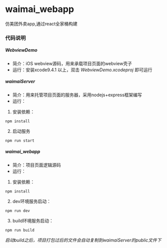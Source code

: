 # waimai_webapp
仿美团外卖app,通过react全家桶构建
### 代码说明
##### WebviewDemo
* 简介：iOS webview源码，用来承载项目页面的webview壳子
* 运行：安装xcode9.4.1 以上，双击 *WebviewDemo.xcodeproj* 即可运行


##### waimaiServer
* 简介：用来托管项目页面的服务器，采用nodejs+express框架编写
* 运行：


1. 安装依赖：
```
npm install
```


2. 启动服务
```
npm run start
```


##### waimai_webapp
* 简介：项目页面逻辑源码
* 运行：


1. 安装依赖：
```
npm install
```


2. dev环境服务启动：
```
npm run dev
```

3. build环境服务启动：
```
npm run build
```
*启动build之后，项目打包过后的文件会自动复制到waimaiServer的public文件下*